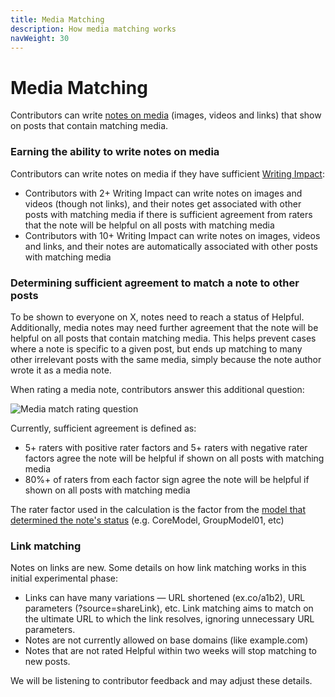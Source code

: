 ```yaml
---
title: Media Matching
description: How media matching works
navWeight: 30
---
```

# Media Matching

Contributors can write [notes on media](../contributing/notes-on-media.md) (images, videos and links) that show on posts that contain matching media. 

### Earning the ability to write notes on media
Contributors can write notes on media if they have sufficient [Writing Impact](../contributing/writing-and-rating-impact.md):
* Contributors with 2+ Writing Impact can write notes on images and videos (though not links), and their notes get associated with other posts with matching media if there is sufficient agreement from raters that the note will be helpful on all posts with matching media
* Contributors with 10+ Writing Impact can write notes on images, videos and links, and their notes are automatically associated with other posts with matching media

### Determining sufficient agreement to match a note to other posts
To be shown to everyone on X, notes need to reach a status of Helpful. Additionally, media notes may need further agreement that the note will be helpful on all posts that contain matching media. This helps prevent cases where a note is specific to a given post, but ends up matching to many other irrelevant posts with the same media, simply because the note author wrote it as a media note. 

When rating a media note, contributors answer this additional question:

![Media match rating question](../images/media-note-match-upgrade.png)

Currently, sufficient agreement is defined as:
* 5+ raters with positive rater factors and 5+ raters with negative rater factors agree the note will be helpful if shown on all posts with matching media
* 80%+ of raters from each factor sign agree the note will be helpful if shown on all posts with matching media

The rater factor used in the calculation is the factor from the [model that determined the note's status](./ranking-notes.md) (e.g. CoreModel, GroupModel01, etc)

### Link matching
Notes on links are new. Some details on how link matching works in this initial experimental phase:
* Links can have many variations — URL shortened (ex.co/a1b2), URL parameters (?source=shareLink), etc. Link matching aims to match on the ultimate URL to which the link resolves, ignoring unnecessary URL parameters.
* Notes are not currently allowed on base domains (like example.com)
* Notes that are not rated Helpful within two weeks will stop matching to new posts.

We will be listening to contributor feedback and may adjust these details.


